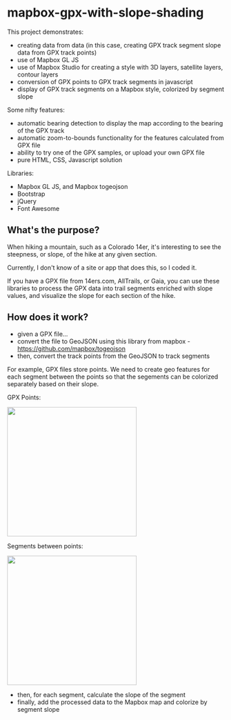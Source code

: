 # mapbox-gpx-with-slope-shading

This project demonstrates:
* creating data from data (in this case, creating GPX track segment slope data from GPX track points)
* use of Mapbox GL JS
* use of Mapbox Studio for creating a style with 3D layers, satellite layers, contour layers
* conversion of GPX points to GPX track segments in javascript
* display of GPX track segments on a Mapbox style, colorized by segment slope

Some nifty features:
* automatic bearing detection to display the map according to the bearing of the GPX track
* automatic zoom-to-bounds functionality for the features calculated from GPX file
* ability to try one of the GPX samples, or upload your own GPX file
* pure HTML, CSS, Javascript solution

Libraries:
* Mapbox GL JS, and Mapbox togeojson
* Bootstrap
* jQuery
* Font Awesome

## What's the purpose?
When hiking a mountain, such as a Colorado 14er, it's interesting to see the steepness, or slope, of the hike at any given section. 

Currently, I don't know of a site or app that does this, so I coded it.

If you have a GPX file from 14ers.com, AllTrails, or Gaia, you can use these libraries to process the GPX data into trail segments enriched with slope values, and visualize the slope for each section of the hike.

## How does it work?
* given a GPX file...
* convert the file to GeoJSON using this library from mapbox - https://github.com/mapbox/togeojson
* then, convert the track points from the GeoJSON to track segments

For example, GPX files store points. We need to create geo features for each segment between the points so that the segements can be colorized separately based on their slope.

GPX Points:
<p><img src="https://i.imgur.com/eTWsdRv.png" width="300" /></p>
Segments between points:
<p><img src="https://i.imgur.com/qEp3jRV.png" width="300" /></p>

* then, for each segment, calculate the slope of the segment
* finally, add the processed data to the Mapbox map and colorize by segment slope
